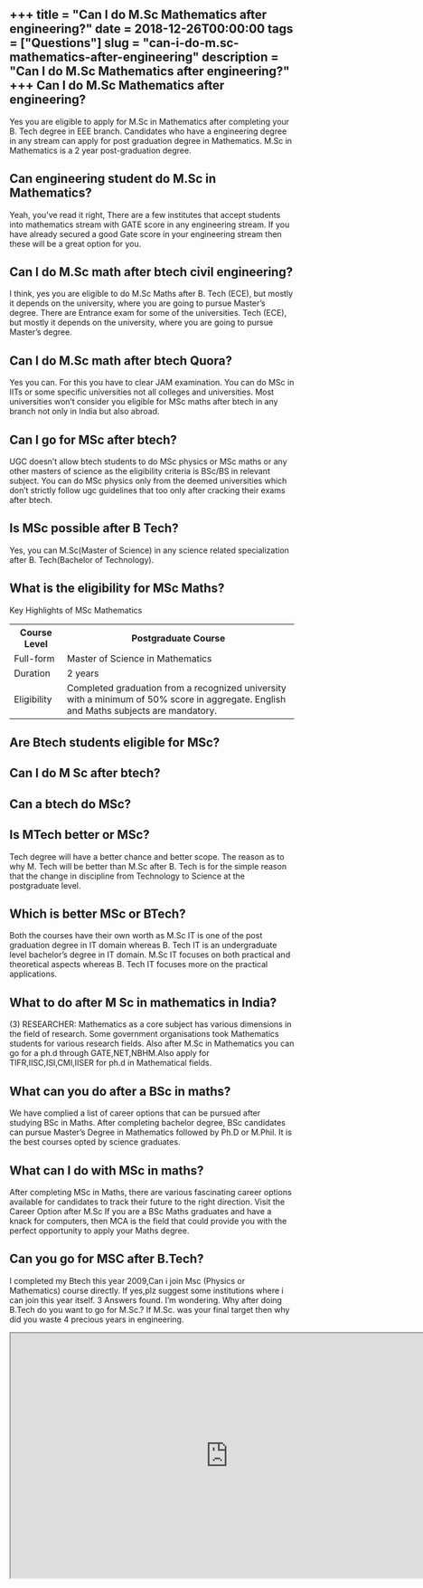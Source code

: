+++
title = "Can I do M.Sc Mathematics after engineering?"
date = 2018-12-26T00:00:00
tags = ["Questions"]
slug = "can-i-do-m.sc-mathematics-after-engineering"
description = "Can I do M.Sc Mathematics after engineering?"
+++
Can I do M.Sc Mathematics after engineering?
--------------------------------------------

Yes you are eligible to apply for M.Sc in Mathematics after completing your B. Tech degree in EEE branch. Candidates who have a engineering degree in any stream can apply for post graduation degree in Mathematics. M.Sc in Mathematics is a 2 year post-graduation degree.

Can engineering student do M.Sc in Mathematics?
-----------------------------------------------

Yeah, you’ve read it right, There are a few institutes that accept students into mathematics stream with GATE score in any engineering stream. If you have already secured a good Gate score in your engineering stream then these will be a great option for you.

Can I do M.Sc math after btech civil engineering?
-------------------------------------------------

I think, yes you are eligible to do M.Sc Maths after B. Tech (ECE), but mostly it depends on the university, where you are going to pursue Master’s degree. There are Entrance exam for some of the universities. Tech (ECE), but mostly it depends on the university, where you are going to pursue Master’s degree.

Can I do M.Sc math after btech Quora?
-------------------------------------

Yes you can. For this you have to clear JAM examination. You can do MSc in IITs or some specific universities not all colleges and universities. Most universities won’t consider you eligible for MSc maths after btech in any branch not only in India but also abroad.

Can I go for MSc after btech?
-----------------------------

UGC doesn’t allow btech students to do MSc physics or MSc maths or any other masters of science as the eligibility criteria is BSc/BS in relevant subject. You can do MSc physics only from the deemed universities which don’t strictly follow ugc guidelines that too only after cracking their exams after btech.

Is MSc possible after B Tech?
-----------------------------

Yes, you can M.Sc(Master of Science) in any science related specialization after B. Tech(Bachelor of Technology).

What is the eligibility for MSc Maths?
--------------------------------------

Key Highlights of MSc Mathematics

<table><tr><th>Course Level</th><th>Postgraduate Course</th></tr><tr><td>Full-form</td><td>Master of Science in Mathematics</td></tr><tr><td>Duration</td><td>2 years</td></tr><tr><td>Eligibility</td><td>Completed graduation from a recognized university with a minimum of 50% score in aggregate. English and Maths subjects are mandatory.</td></tr></table>

Are Btech students eligible for MSc?
------------------------------------

Can I do M Sc after btech?
--------------------------

Can a btech do MSc?
-------------------

Is MTech better or MSc?
-----------------------

Tech degree will have a better chance and better scope. The reason as to why M. Tech will be better than M.Sc after B. Tech is for the simple reason that the change in discipline from Technology to Science at the postgraduate level.

Which is better MSc or BTech?
-----------------------------

Both the courses have their own worth as M.Sc IT is one of the post graduation degree in IT domain whereas B. Tech IT is an undergraduate level bachelor’s degree in IT domain. M.Sc IT focuses on both practical and theoretical aspects whereas B. Tech IT focuses more on the practical applications.

What to do after M Sc in mathematics in India?
----------------------------------------------

(3) RESEARCHER: Mathematics as a core subject has various dimensions in the field of research. Some government organisations took Mathematics students for various research fields. Also after M.Sc in Mathematics you can go for a ph.d through GATE,NET,NBHM.Also apply for TIFR,IISC,ISI,CMI,IISER for ph.d in Mathematical fields.

What can you do after a BSc in maths?
-------------------------------------

We have complied a list of career options that can be pursued after studying BSc in Maths. After completing bachelor degree, BSc candidates can pursue Master’s Degree in Mathematics followed by Ph.D or M.Phil. It is the best courses opted by science graduates.

What can I do with MSc in maths?
--------------------------------

After completing MSc in Maths, there are various fascinating career options available for candidates to track their future to the right direction. Visit the Career Option after M.Sc If you are a BSc Maths graduates and have a knack for computers, then MCA is the field that could provide you with the perfect opportunity to apply your Maths degree.

Can you go for MSC after B.Tech?
--------------------------------

I completed my Btech this year 2009,Can i join Msc (Physics or Mathematics) course directly. If yes,plz suggest some institutions where i can join this year itself. 3 Answers found. I’m wondering. Why after doing B.Tech do you want to go for M.Sc.? If M.Sc. was your final target then why did you waste 4 precious years in engineering.

<iframe allow="accelerometer; autoplay; clipboard-write; encrypted-media; gyroscope; picture-in-picture" allowfullscreen="" class="__youtube_prefs__  epyt-is-override  no-lazyload" data-no-lazy="1" data-origheight="433" data-origwidth="770" data-skipgform_ajax_framebjll="" height="433" id="_ytid_13208" loading="lazy" src="https://www.youtube.com/embed/uuc8zKIxd5M?enablejsapi=1&autoplay=0&cc_load_policy=0&cc_lang_pref=&iv_load_policy=1&loop=0&modestbranding=0&rel=1&fs=1&playsinline=0&autohide=2&theme=dark&color=red&controls=1&" title="YouTube player" width="770"></iframe>